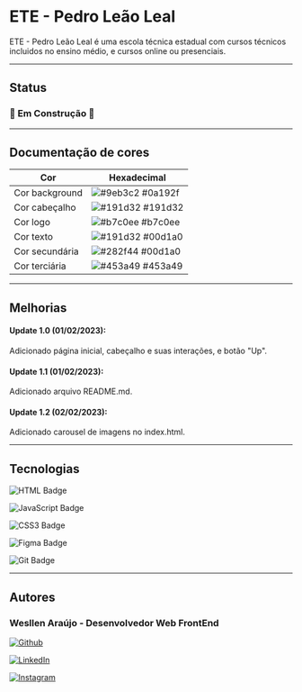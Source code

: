 
# ETE - Pedro Leão Leal

ETE - Pedro Leão Leal é uma escola técnica estadual com cursos técnicos incluidos no ensino médio, e cursos online ou presenciais.

<hr>

## Status

### 🚧 Em Construção 🚧

<hr>

## Documentação de cores

| Cor               | Hexadecimal                                                |
| ----------------- | ---------------------------------------------------------------- |
| Cor background       | ![#9eb3c2](https://via.placeholder.com/10/9eb3c2?text=+) #0a192f |
| Cor cabeçalho       | ![#191d32](https://via.placeholder.com/10/191d32?text=+) #191d32 |
| Cor logo       | ![#b7c0ee](https://via.placeholder.com/10/b7c0ee?text=+) #b7c0ee |
| Cor texto       | ![#191d32](https://via.placeholder.com/10/191d32?text=+) #00d1a0 |
| Cor secundária       | ![#282f44](https://via.placeholder.com/10/282f44?text=+) #00d1a0 |
| Cor terciária       | ![#453a49](https://via.placeholder.com/10/453a49?text=+) #453a49 |

<hr>

## Melhorias

#### Update 1.0 (01/02/2023):
 Adicionado página inicial, cabeçalho e suas interações, e botão "Up".

#### Update 1.1 (01/02/2023):
Adicionado arquivo README.md.

#### Update 1.2 (02/02/2023):
Adicionado carousel de imagens no index.html.

<hr>

## Tecnologias
  
  ![HTML Badge](https://img.shields.io/badge/HTML5-E34F26?style=for-the-badge&logo=html5&logoColor=white)

  ![JavaScript Badge](https://img.shields.io/badge/JavaScript-F7DF1E?style=for-the-badge&logo=JavaScript&logoColor=white)

  ![CSS3 Badge](https://img.shields.io/badge/CSS3-1572B6?style=for-the-badge&logo=css3&logoColor=white)

  ![Figma Badge](https://img.shields.io/badge/Figma-F24E1E?style=for-the-badge&logo=figma&logoColor=white)

  ![Git Badge](https://img.shields.io/badge/GIT-E44C30?style=for-the-badge&logo=git&logoColor=white)

<hr>

## Autores

### Wesllen Araújo - Desenvolvedor Web FrontEnd
[![Github](https://img.shields.io/badge/GitHub-100000?style=for-the-badge&logo=github&logoColor=white)](https://github.com/WesllenAraujo)

[![LinkedIn](https://img.shields.io/badge/LinkedIn-0077B5?style=for-the-badge&logo=linkedin&logoColor=white)](https://www.linkedin.com/in/wesllen-do-carmo-ara%C3%BAjo-0b1115276/)

[![Instagram](https://img.shields.io/badge/Instagram-E4405F?style=for-the-badge&logo=instagram&logoColor=white)](https://www.instagram.com/wesllenaraujo_7)
